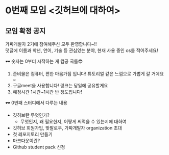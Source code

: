 # 0번째 모임 <깃허브에 대하여>
## 모임 확정 공지
가짜개발자 2기에 참여해주신 모두 환영합니다~!!  
댓글에 이름과 학년, 언어, 기술 등 관심있는 분야, 현재 사용 중인 os를 적어주세요!  

🕶 숫자는 0부터 시작하는 게 컴공 국룰😎
1. 준비물은 컴퓨터, 편한 마음가짐 입니다! 튜토리얼 같은 느낌으로 가볍게 갈 거예요~  
2. 구글meet을 사용합니다! 링크는 당일에 공유할게요  
3. 예정시간 1시간~1시간 반 정도입니다!  

🕶 0번째 스터디에서 다루는 내용
+ 깃허브란 무엇인가?
    + 무엇인지, 왜 필요한지, 어떻게 써먹을 수 있는지에 대하여
+ 깃허브 회원가입, 맞팔로우, 가짜개발자 organization 초대
+ 첫 레포지토리 만들기
+ 마크다운이란?
+ Github student pack 신청

